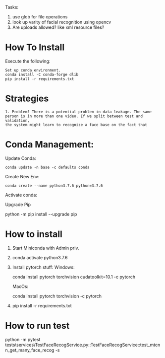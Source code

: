 Tasks:

1. use glob for file operations
2. look up varity of facial recognition using opencv
3. Are uploads allowed? like xml resource files?

# How To Install
Execute the following:
    
    Set up conda environment.
    conda install -C conda-forge dlib
    pip install -r requirements.txt
    
# Strategies

    1. Problem? There is a potential problem in data leakage. The same person is in more than one video. If we split between test and validation,
    the system might learn to recognize a face base on the fact that 

# Conda Management:

Update Conda:

    conda update -n base -c defaults conda
    
Create New Env:

    conda create --name python3.7.6 python=3.7.6
    
Activate conda:


Upgrade Pip

python -m pip install --upgrade pip
    
# How to install 

1. Start Miniconda with Admin priv.

2. conda activate python3.7.6

1. Install pytorch stuff:
    Windows:
    
    conda install pytorch torchvision cudatoolkit=10.1 -c pytorch
    
    MacOs:
    
    conda install pytorch torchvision -c pytorch

2. pip install -r requirements.txt


# How to run test

python -m pytest tests\services\TestFaceRecogService.py::TestFaceRecogService::test_mtcnn_get_many_face_recog -s

